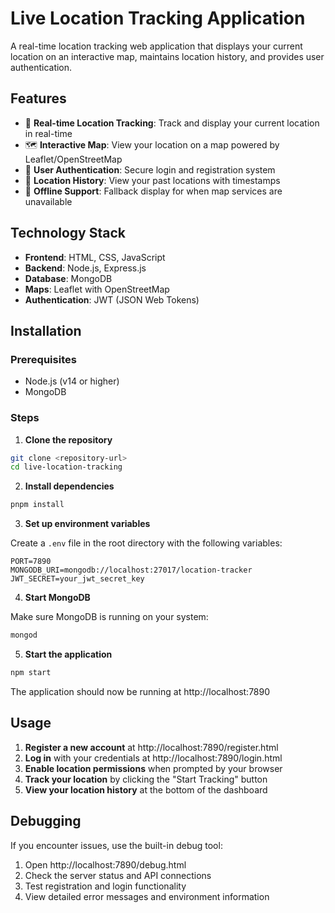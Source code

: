 # Live Location Tracking Application

A real-time location tracking web application that displays your current location on an interactive map, maintains location history, and provides user authentication.

## Features

- 📱 **Real-time Location Tracking**: Track and display your current location in real-time
- 🗺️ **Interactive Map**: View your location on a map powered by Leaflet/OpenStreetMap
- 🔐 **User Authentication**: Secure login and registration system
- 📜 **Location History**: View your past locations with timestamps
- 🚫 **Offline Support**: Fallback display for when map services are unavailable

## Technology Stack

- **Frontend**: HTML, CSS, JavaScript
- **Backend**: Node.js, Express.js
- **Database**: MongoDB
- **Maps**: Leaflet with OpenStreetMap
- **Authentication**: JWT (JSON Web Tokens)

## Installation

### Prerequisites

- Node.js (v14 or higher)
- MongoDB

### Steps

1. **Clone the repository**

```bash
git clone <repository-url>
cd live-location-tracking
```

2. **Install dependencies**

```bash
pnpm install
```

3. **Set up environment variables**

Create a `.env` file in the root directory with the following variables:

```
PORT=7890
MONGODB_URI=mongodb://localhost:27017/location-tracker
JWT_SECRET=your_jwt_secret_key
```

4. **Start MongoDB**

Make sure MongoDB is running on your system:

```bash
mongod
```

5. **Start the application**

```bash
npm start
```

The application should now be running at http://localhost:7890

## Usage

1. **Register a new account** at http://localhost:7890/register.html
2. **Log in** with your credentials at http://localhost:7890/login.html
3. **Enable location permissions** when prompted by your browser
4. **Track your location** by clicking the "Start Tracking" button
5. **View your location history** at the bottom of the dashboard

## Debugging

If you encounter issues, use the built-in debug tool:

1. Open http://localhost:7890/debug.html
2. Check the server status and API connections
3. Test registration and login functionality
4. View detailed error messages and environment information
